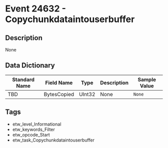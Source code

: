 # Event 24632 - Copychunkdataintouserbuffer

## Description
None

## Data Dictionary
|Standard Name|Field Name|Type|Description|Sample Value|
|---|---|---|---|---|
|TBD|BytesCopied|UInt32|None|`None`|

## Tags
* etw_level_Informational
* etw_keywords_Filter
* etw_opcode_Start
* etw_task_Copychunkdataintouserbuffer